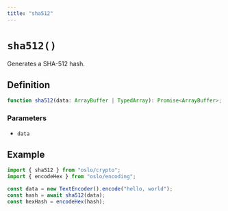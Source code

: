 ```yaml
---
title: "sha512"
---
```


# `sha512()`

Generates a SHA-512 hash.

## Definition

```ts
function sha512(data: ArrayBuffer | TypedArray): Promise<ArrayBuffer>;
```

### Parameters

- `data`

## Example

```ts
import { sha512 } from "oslo/crypto";
import { encodeHex } from "oslo/encoding";

const data = new TextEncoder().encode("hello, world");
const hash = await sha512(data);
const hexHash = encodeHex(hash);
```
